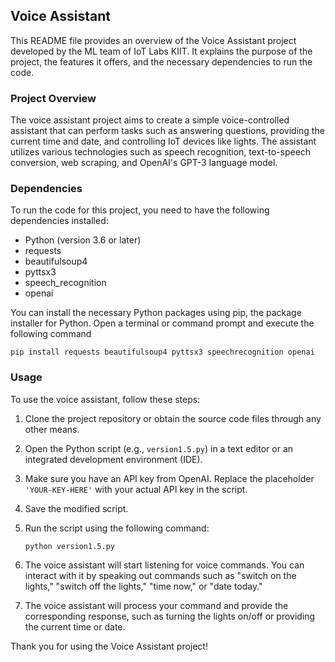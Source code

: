 Voice Assistant
----------------------

This README file provides an overview of the Voice Assistant project developed by the ML team of IoT Labs KIIT. It explains the purpose of the project, the features it offers, and the necessary dependencies to run the code.

### Project Overview

The voice assistant project aims to create a simple voice-controlled assistant that can perform tasks such as answering questions, providing the current time and date, and controlling IoT devices like lights. The assistant utilizes various technologies such as speech recognition, text-to-speech conversion, web scraping, and OpenAI's GPT-3 language model.

### Dependencies

To run the code for this project, you need to have the following dependencies installed:

-   Python (version 3.6 or later)
-   requests
-   beautifulsoup4
-   pyttsx3
-   speech_recognition
-   openai

You can install the necessary Python packages using pip, the package installer for Python. Open a terminal or command prompt and execute the following command

`pip install requests beautifulsoup4 pyttsx3 speechrecognition openai`

### Usage

To use the voice assistant, follow these steps:

1.  Clone the project repository or obtain the source code files through any other means.

2.  Open the Python script (e.g., `version1.5.py`) in a text editor or an integrated development environment (IDE).

3.  Make sure you have an API key from OpenAI. Replace the placeholder `'YOUR-KEY-HERE'` with your actual API key in the script.

4.  Save the modified script.

5.  Run the script using the following command:

    `python version1.5.py`

6.  The voice assistant will start listening for voice commands. You can interact with it by speaking out commands such as "switch on the lights," "switch off the lights," "time now," or "date today."

7.  The voice assistant will process your command and provide the corresponding response, such as turning the lights on/off or providing the current time or date.


Thank you for using the Voice Assistant project!
